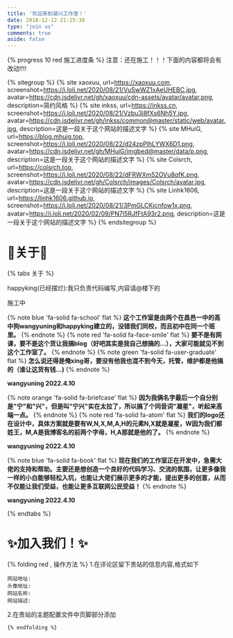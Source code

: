 ```yaml
---
title: '欢迎来到凝兴工作室！'
date: 2018-12-12 21:25:30
type: "join us"
comments: true
aside: false
---
```

{% progress 10 red 施工进度条 %}
注意：还在施工！！！下面的内容都将会有改动!!!!

{% sitegroup %}
{% site xaoxuu, url=https://xaoxuu.com, screenshot=https://i.loli.net/2020/08/21/VuSwWZ1xAeUHEBC.jpg, avatar=https://cdn.jsdelivr.net/gh/xaoxuu/cdn-assets/avatar/avatar.png, description=简约风格 %}
{% site inkss, url=https://inkss.cn, screenshot=https://i.loli.net/2020/08/21/Vzbu3i8fXs6Nh5Y.jpg, avatar=https://cdn.jsdelivr.net/gh/inkss/common@master/static/web/avatar.jpg, description=这是一段关于这个网站的描述文字 %}
{% site MHuiG, url=https://blog.mhuig.top, screenshot=https://i.loli.net/2020/08/22/d24zpPlhLYWX6D1.png, avatar=https://cdn.jsdelivr.net/gh/MHuiG/imgbed@master/data/p.png, description=这是一段关于这个网站的描述文字 %}
{% site Colsrch, url=https://colsrch.top, screenshot=https://i.loli.net/2020/08/22/dFRWXm52OVu8qfK.png, avatar=https://cdn.jsdelivr.net/gh/Colsrch/images/Colsrch/avatar.jpg, description=这是一段关于这个网站的描述文字 %}
{% site Linhk1606, url=https://linhk1606.github.io, screenshot=https://i.loli.net/2020/08/21/3PmGLCKicnfow1x.png, avatar=https://i.loli.net/2020/02/09/PN7I5RJfFtA93r2.png, description=这是一段关于这个网站的描述文字 %}
{% endsitegroup %}

# 🎇关于🎇
{% tabs 关于 %}
<!-- tab 前言-->
happyking(已经摆烂):我只负责代码编写,内容请@楼下的
<!-- endtab -->
<!-- tab  创意来源-->
施工中
<!-- endtab -->
<!-- tab 我们是谁 -->
{% note blue 'fa-solid fa-school' flat %}
**这个工作室是由两个在昌邑一中的高中狗wangyuning和happyking建立的，没错我们同校，而且初中在同一个班里。**
{% endnote %}
{% note red 'fa-solid fa-face-smile' flat %}
**要不是有网课，要不是这个货让我搞blog（好吧其实是我自己想搞的...），大家可能就见不到这个工作室了。**
{% endnote %}
{% note green 'fa-solid fa-user-graduate' flat %}
**怎么说还得是俺xing哥，要没有他我也混不到今天，托管，维护都是他搞的（谁让这货有钱...)**
{% endnote %}

**wangyuning 2022.4.10**
<!-- endtab -->
<!-- tab 名称创意 -->
{% note orange 'fa-solid fa-briefcase' flat %}
**因为我俩名字最后一个自分别是"宁"和"兴"，但是叫"宁兴"实在太拉了，所以搞了个同音词"凝星"，听起来高端一点。**
{% endnote %}
{% note red 'fa-solid fa-atom' flat %}
**我们的logo还在设计中，具体方案就是要有W,N,X,M,A,H的元素N,X就是凝星，W因为我们都姓王，M,A是我博客名的前两个字母，H,A那就是他的了。**
{% endnote %}

**wangyuning 2022.4.10**
<!-- endtab -->
<!-- tab 目标 -->
{% note blue 'fa-solid fa-book' flat %}
**现在我们的工作室正在开发中，急需大佬的支持和帮助。主要还是想创造一个良好的代码学习、交流的氛围，让更多像我一样的小白能够轻松入坑，也能让大佬们展示更多的才能，提出更多的创意，从而不仅能让我们受益，也能让更多互联网公民受益！**
{% endnote %}

**wangyuning 2022.4.10**
<!-- endtab -->
{% endtabs %}

# ✨加入我们！✨
{% folding red , 操作方法 %}
1.在评论区留下贵站的信息内容,格式如下
``` 
网站地址:
头像地址:
网站名称:
网站描述:
```
2.在贵站的主题配置文件中页脚部分添加
```
{% endfolding %}
































